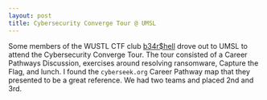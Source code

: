 ```yaml
---
layout: post
title: Cybersecurity Converge Tour @ UMSL
---
```


Some members of the WUSTL CTF club [b34r$hell](https://wustl-bearshell.github.io/) drove out to UMSL to attend the Cybersecurity Converge Tour. The tour consisted of a Career Pathways Discussion, exercises around resolving ransomware, Capture the Flag, and lunch. I found the ```cyberseek.org``` Career Pathway map that they presented to be a great reference. We had two teams and placed 2nd and 3rd. 
